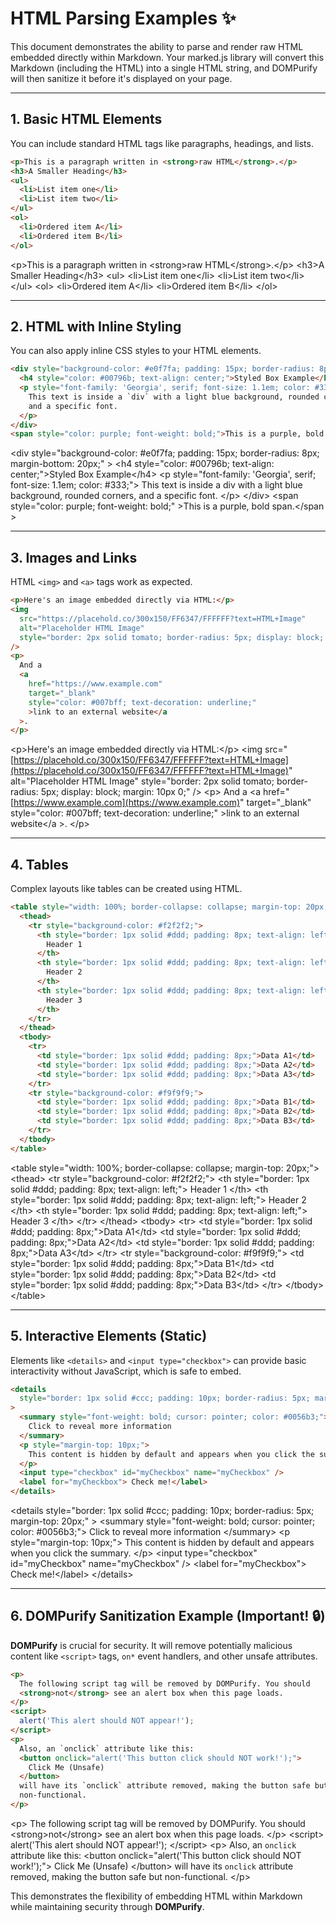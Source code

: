 # HTML Parsing Examples ✨

This document demonstrates the ability to parse and render raw HTML embedded directly within Markdown. Your marked.js library will convert this Markdown (including the HTML) into a single HTML string, and DOMPurify will then sanitize it before it's displayed on your page.

-----

## 1\. Basic HTML Elements

You can include standard HTML tags like paragraphs, headings, and lists.

```html
<p>This is a paragraph written in <strong>raw HTML</strong>.</p>
<h3>A Smaller Heading</h3>
<ul>
  <li>List item one</li>
  <li>List item two</li>
</ul>
<ol>
  <li>Ordered item A</li>
  <li>Ordered item B</li>
</ol>
```

\<p\>This is a paragraph written in \<strong\>raw HTML\</strong\>.\</p\>
\<h3\>A Smaller Heading\</h3\>
\<ul\>
\<li\>List item one\</li\>
\<li\>List item two\</li\>
\</ul\>
\<ol\>
\<li\>Ordered item A\</li\>
\<li\>Ordered item B\</li\>
\</ol\>

-----

## 2\. HTML with Inline Styling

You can also apply inline CSS styles to your HTML elements.

```html
<div style="background-color: #e0f7fa; padding: 15px; border-radius: 8px; margin-bottom: 20px;">
  <h4 style="color: #00796b; text-align: center;">Styled Box Example</h4>
  <p style="font-family: 'Georgia', serif; font-size: 1.1em; color: #333;">
    This text is inside a `div` with a light blue background, rounded corners,
    and a specific font.
  </p>
</div>
<span style="color: purple; font-weight: bold;">This is a purple, bold span.</span>
```

\<div
style="background-color: \#e0f7fa; padding: 15px; border-radius: 8px; margin-bottom: 20px;"
\>
\<h4 style="color: \#00796b; text-align: center;"\>Styled Box Example\</h4\>
\<p style="font-family: 'Georgia', serif; font-size: 1.1em; color: \#333;"\>
This text is inside a div with a light blue background, rounded corners, and
a specific font.
\</p\>
\</div\>
\<span style="color: purple; font-weight: bold;"
\>This is a purple, bold span.\</span
\>

-----

## 3\. Images and Links

HTML `<img>` and `<a>` tags work as expected.

```html
<p>Here's an image embedded directly via HTML:</p>
<img
  src="https://placehold.co/300x150/FF6347/FFFFFF?text=HTML+Image"
  alt="Placeholder HTML Image"
  style="border: 2px solid tomato; border-radius: 5px; display: block; margin: 10px 0;"
/>
<p>
  And a
  <a
    href="https://www.example.com"
    target="_blank"
    style="color: #007bff; text-decoration: underline;"
    >link to an external website</a
  >.
</p>
```

\<p\>Here's an image embedded directly via HTML:\</p\>
\<img
src="[https://placehold.co/300x150/FF6347/FFFFFF?text=HTML+Image](https://placehold.co/300x150/FF6347/FFFFFF?text=HTML+Image)"
alt="Placeholder HTML Image"
style="border: 2px solid tomato; border-radius: 5px; display: block; margin: 10px 0;"
/\>
\<p\>
And a
\<a
href="[https://www.example.com](https://www.example.com)"
target="\_blank"
style="color: \#007bff; text-decoration: underline;"
\>link to an external website\</a
\>.
\</p\>

-----

## 4\. Tables

Complex layouts like tables can be created using HTML.

```html
<table style="width: 100%; border-collapse: collapse; margin-top: 20px;">
  <thead>
    <tr style="background-color: #f2f2f2;">
      <th style="border: 1px solid #ddd; padding: 8px; text-align: left;">
        Header 1
      </th>
      <th style="border: 1px solid #ddd; padding: 8px; text-align: left;">
        Header 2
      </th>
      <th style="border: 1px solid #ddd; padding: 8px; text-align: left;">
        Header 3
      </th>
    </tr>
  </thead>
  <tbody>
    <tr>
      <td style="border: 1px solid #ddd; padding: 8px;">Data A1</td>
      <td style="border: 1px solid #ddd; padding: 8px;">Data A2</td>
      <td style="border: 1px solid #ddd; padding: 8px;">Data A3</td>
    </tr>
    <tr style="background-color: #f9f9f9;">
      <td style="border: 1px solid #ddd; padding: 8px;">Data B1</td>
      <td style="border: 1px solid #ddd; padding: 8px;">Data B2</td>
      <td style="border: 1px solid #ddd; padding: 8px;">Data B3</td>
    </tr>
  </tbody>
</table>
```

\<table style="width: 100%; border-collapse: collapse; margin-top: 20px;"\>
\<thead\>
\<tr style="background-color: \#f2f2f2;"\>
\<th style="border: 1px solid \#ddd; padding: 8px; text-align: left;"\>
Header 1
\</th\>
\<th style="border: 1px solid \#ddd; padding: 8px; text-align: left;"\>
Header 2
\</th\>
\<th style="border: 1px solid \#ddd; padding: 8px; text-align: left;"\>
Header 3
\</th\>
\</tr\>
\</thead\>
\<tbody\>
\<tr\>
\<td style="border: 1px solid \#ddd; padding: 8px;"\>Data A1\</td\>
\<td style="border: 1px solid \#ddd; padding: 8px;"\>Data A2\</td\>
\<td style="border: 1px solid \#ddd; padding: 8px;"\>Data A3\</td\>
\</tr\>
\<tr style="background-color: \#f9f9f9;"\>
\<td style="border: 1px solid \#ddd; padding: 8px;"\>Data B1\</td\>
\<td style="border: 1px solid \#ddd; padding: 8px;"\>Data B2\</td\>
\<td style="border: 1px solid \#ddd; padding: 8px;"\>Data B3\</td\>
\</tr\>
\</tbody\>
\</table\>

-----

## 5\. Interactive Elements (Static)

Elements like `<details>` and `<input type="checkbox">` can provide basic interactivity without JavaScript, which is safe to embed.

```html
<details
  style="border: 1px solid #ccc; padding: 10px; border-radius: 5px; margin-top: 20px;"
>
  <summary style="font-weight: bold; cursor: pointer; color: #0056b3;">
    Click to reveal more information
  </summary>
  <p style="margin-top: 10px;">
    This content is hidden by default and appears when you click the summary.
  </p>
  <input type="checkbox" id="myCheckbox" name="myCheckbox" />
  <label for="myCheckbox"> Check me!</label>
</details>
```

\<details
style="border: 1px solid \#ccc; padding: 10px; border-radius: 5px; margin-top: 20px;"
\>
\<summary style="font-weight: bold; cursor: pointer; color: \#0056b3;"\>
Click to reveal more information
\</summary\>
\<p style="margin-top: 10px;"\>
This content is hidden by default and appears when you click the summary.
\</p\>
\<input type="checkbox" id="myCheckbox" name="myCheckbox" /\>
\<label for="myCheckbox"\> Check me\!\</label\>
\</details\>

-----

## 6\. DOMPurify Sanitization Example (Important\! 🔒)

**DOMPurify** is crucial for security. It will remove potentially malicious content like `<script>` tags, `on*` event handlers, and other unsafe attributes.

```html
<p>
  The following script tag will be removed by DOMPurify. You should
  <strong>not</strong> see an alert box when this page loads.
</p>
<script>
  alert('This alert should NOT appear!');
</script>
<p>
  Also, an `onclick` attribute like this:
  <button onclick="alert('This button click should NOT work!');">
    Click Me (Unsafe)
  </button>
  will have its `onclick` attribute removed, making the button safe but
  non-functional.
</p>
```

\<p\>
The following script tag will be removed by DOMPurify. You should
\<strong\>not\</strong\> see an alert box when this page loads.
\</p\>
\<script\>
alert('This alert should NOT appear\!');
\</script\>
\<p\>
Also, an `onclick` attribute like this:
\<button onclick="alert('This button click should NOT work\!');"\>
Click Me (Unsafe)
\</button\>
will have its `onclick` attribute removed, making the button safe but
non-functional.
\</p\>

This demonstrates the flexibility of embedding HTML within Markdown while maintaining security through **DOMPurify**.
